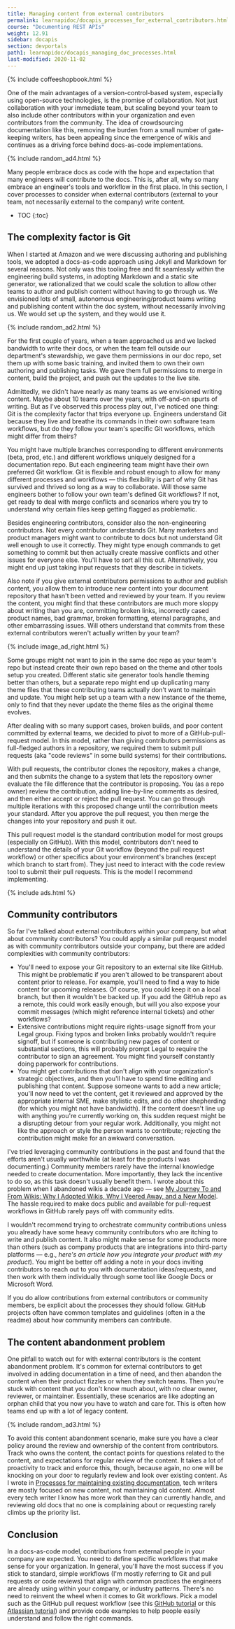 ```yaml
---
title: Managing content from external contributors
permalink: learnapidoc/docapis_processes_for_external_contributors.html
course: "Documenting REST APIs"
weight: 12.91
sidebar: docapis
section: devportals
path1: learnapidoc/docapis_managing_doc_processes.html
last-modified: 2020-11-02
---
```


{% include coffeeshopbook.html %}

One of the main advantages of a version-control-based system, especially using open-source technologies, is the promise of collaboration. Not just collaboration with your immediate team, but scaling beyond your team to also include other contributors within your organization and even contributors from the community. The idea of crowdsourcing documentation like this, removing the burden from a small number of gate-keeping writers, has been appealing since the emergence of wikis and continues as a driving force behind docs-as-code implementations.

{% include random_ad4.html %}

Many people embrace docs as code with the hope and expectation that many engineers will contribute to the docs. This is, after all, why so many embrace an engineer's tools and workflow in the first place. In this section, I cover processes to consider when external contributors (external to your team, not necessarily external to the company) write content.

* TOC
{:toc}

## The complexity factor is Git

When I started at Amazon and we were discussing authoring and publishing tools, we adopted a docs-as-code approach using Jekyll and Markdown for several reasons. Not only was this tooling free  and fit seamlessly within the engineering build systems, in adopting Markdown and a static site generator, we rationalized that we could scale the solution to allow other teams to author and publish content without having to go through us. We envisioned lots of small, autonomous engineering/product teams writing and publishing content within the doc system, without necessarily involving us. We would set up the system, and they would use it.

{% include random_ad2.html %}

For the first couple of years, when a team approached us and we lacked bandwidth to write their docs, or when the team fell outside our department's stewardship, we gave them permissions in our doc repo, set them up with some basic training, and invited them to own their own authoring and publishing tasks. We gave them full permissions to merge in content, build the project, and push out the updates to the live site.

Admittedly, we didn't have nearly as many teams as we envisioned writing content. Maybe about 10 teams over the years, with off-and-on spurts of writing. But as I've observed this process play out, I've noticed one thing: Git is the complexity factor that trips everyone up. Engineers understand Git because they live and breathe its commands in their own software team workflows, but do they follow your team's specific Git workflows, which might differ from theirs?

You might have multiple branches corresponding to different environments (beta, prod, etc.) and different workflows uniquely designed for a documentation repo. But each engineering team might have their own preferred Git workflow. Git is flexible and robust enough to allow for many different processes and workflows &mdash; this flexibility is part of why Git has survived and thrived so long as a way to collaborate. Will those same engineers bother to follow your own team's defined Git workflows? If not, get ready to deal with merge conflicts and scenarios where you try to understand why certain files keep getting flagged as problematic.

Besides engineering contributors, consider also the non-engineering contributors. Not every contributor understands Git. Many marketers and product managers might want to contribute to docs but not understand Git well enough to use it correctly. They might type enough commands to get something to commit but then actually create massive conflicts and other issues for everyone else. You'll have to sort all this out. Alternatively, you might end up just taking input requests that they describe in tickets.

Also note if you give external contributors permissions to author and publish content, you allow them to introduce new content into your document repository that hasn't been vetted and reviewed by your team. If you review the content, you might find that these contributors are much more sloppy about writing than you are, committing broken links, incorrectly cased product names, bad grammar, broken formatting, eternal paragraphs, and other embarrassing issues. Will others understand that commits from these external contributors weren't actually written by your team?

{% include image_ad_right.html %}

Some groups might not want to join in the same doc repo as your team's repo but instead create their own repo based on the theme and other tools setup you created. Different static site generator tools handle theming better than others, but a separate repo might end up duplicating many theme files that these contributing teams actually don't want to maintain and update. You might help set up a team with a new instance of the theme, only to find that they never update the theme files as the original theme evolves.

After dealing with so many support cases, broken builds, and poor content committed by external teams, we decided to pivot to more of a GitHub-pull-request model. In this model, rather than giving contributors permissions as full-fledged authors in a repository, we required them to submit pull requests (aka "code reviews" in some build systems) for their contributions.

With pull requests, the contributor clones the repository, makes a change, and then submits the change to a system that lets the repository owner evaluate the file difference that the contributor is proposing. You (as a repo owner) review the contribution, adding line-by-line comments as desired, and then either accept or reject the pull request. You can go through multiple iterations with this proposed change until the contribution meets your standard. After you approve the pull request, you then merge the changes into your repository and push it out.

This pull request model is the standard contribution model for most groups (especially on GitHub). With this model, contributors don't need to understand the details of your Git workflow (beyond the pull request workflow) or other specifics about your environment's branches (except which branch to start from). They just need to interact with the code review tool to submit their pull requests. This is the model I recommend implementing.

{% include ads.html %}

## Community contributors

So far I've talked about external contributors within your company, but what about community contributors? You could apply a similar pull request model as with community contributors outside your company, but there are added complexities with community contributors:

* You'll need to expose your Git repository to an external site like GitHub. This might be problematic if you aren't allowed to be transparent about content prior to release. For example, you'll need to find a way to hide content for upcoming releases. Of course, you could keep it on a local branch, but then it wouldn't be backed up. If you add the GitHub repo as a remote, this could work easily enough, but will you also expose your commit messages (which might reference internal tickets) and other workflows?
* Extensive contributions might require rights-usage signoff from your Legal group. Fixing typos and broken links probably wouldn't require signoff, but if someone is contributing new pages of content or substantial sections, this will probably prompt Legal to require the contributor to sign an agreement. You might find yourself constantly doing paperwork for contributions.
* You might get contributions that don't align with your organization's strategic objectives, and then you'll have to spend time editing and publishing that content. Suppose someone wants to add a new article; you'll now need to vet the content, get it reviewed and approved by the appropriate internal SME, make stylistic edits, and do other shepherding (for which you might not have bandwidth). If the content doesn't line up with anything you're currently working on, this sudden request might be a disrupting detour from your regular work. Additionally, you might not like the approach or style the person wants to contribute; rejecting the contribution might make for an awkward conversation.

I've tried leveraging community contributions in the past and found that the efforts aren't usually worthwhile (at least for the products I was documenting.) Community members rarely have the internal knowledge needed to create documentation. More importantly, they lack the incentive to do so, as this task doesn't usually benefit them. I wrote about this problem when I abandoned wikis a decade ago &mdash; see [My Journey To and From Wikis: Why I Adopted Wikis, Why I Veered Away, and a New Model](https://idratherbewriting.com/202/06/11/essay-my-journey-to-and-from-wikis-why-i-adopted-wikis-why-i-veered-away-from-them-and-a-new-model-for-collaboration/). The hassle required to make docs public and available for pull-request workflows in GitHub rarely pays off with community edits.

I wouldn't recommend trying to orchestrate community contributions unless you already have some heavy community contributors who are itching to write and publish content. It also might make sense for some products more than others (such as company products that are integrations into third-party platforms &mdash; e.g., *here's an article how you integrate your product with my product*). You might be better off adding a note in your docs inviting contributors to reach out to you with documentation ideas/requests, and then work with them individually through some tool like Google Docs or Microsoft Word.

If you do allow contributions from external contributors or community members, be explicit about the processes they should follow. GitHub projects often have common templates and guidelines (often in a the readme) about how community members can contribute.

## The content abandonment problem

One pitfall to watch out for with external contributors is the content abandonment problem. It's common for external contributors to get involved in adding documentation in a time of need, and then abandon the content when their product fizzles or when they switch teams. Then you're stuck with content that you don't know much about, with no clear owner, reviewer, or maintainer. Essentially, these scenarios are like adopting an orphan child that you now you have to watch and care for. This is often how teams end up with a lot of legacy content.

{% include random_ad3.html %}

To avoid this content abandonment scenario, make sure you have a clear policy around the review and ownership of the content from contributors. Track who owns the content, the contact points for questions related to the content, and expectations for regular review of the content. It takes a lot of proactivity to track and enforce this, though, because again, no one will be knocking on your door to regularly review and look over existing content. As I wrote in [Processes for maintaining existing documentation](docapis_doc_maintenance_processes.html), tech writers are mostly focused on new content, not maintaining old content. Almost every tech writer I know has more work than they can currently handle, and reviewing old docs that no one is complaining about or requesting rarely climbs up the priority list.

## Conclusion

In a docs-as-code model, contributions from external people in your company are expected. You need to define specific workflows that make sense for your organization. In general, you'll have the most success if you stick to standard, simple workflows (I'm mostly referring to Git and pull requests or code reviews) that align with common practices the engineers are already using within your company, or industry patterns. There's no need to reinvent the wheel when it comes to Git workflows. Pick a model such as the GitHub pull request workflow (see this [GitHub tutorial](https://guides.github.com/introduction/flow/) or this [Atlassian tutorial](https://www.atlassian.com/git/tutorials/making-a-pull-request)) and provide code examples to help people easily understand and follow the right commands.
